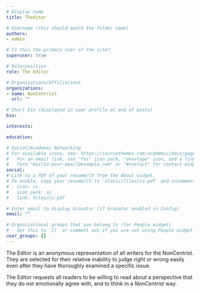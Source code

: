 ```yaml
---
# Display name
title: Theditor

# Username (this should match the folder name)
authors:
- admin

# Is this the primary user of the site?
superuser: true

# Role/position
role: The Editor

# Organizations/Affiliations
organizations:
- name: NonCentrist
  url: ""

# Short bio (displayed in user profile at end of posts)
bio: 

interests:

education:

# Social/Academic Networking
# For available icons, see: https://sourcethemes.com/academic/docs/page-builder/#icons
#   For an email link, use "fas" icon pack, "envelope" icon, and a link in the
#   form "mailto:your-email@example.com" or "#contact" for contact widget.
social:
# Link to a PDF of your resume/CV from the About widget.
# To enable, copy your resume/CV to `static/files/cv.pdf` and uncomment the lines below.
# - icon: cv
#   icon_pack: ai
#   link: files/cv.pdf

# Enter email to display Gravatar (if Gravatar enabled in Config)
email: ""

# Organizational groups that you belong to (for People widget)
#   Set this to `[]` or comment out if you are not using People widget.
user_groups: []
---
```


The Editor is an anonymous representation of all writers for the NonCentrist. They are selected for their relative inability to judge right or wrong easily even after they have thoroughly examined a specific issue. 

The Editor requests all readers to be willing to read about a perspective that they do not emotionally agree with, and to think in a *NonCentrist* way.
